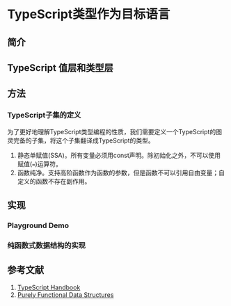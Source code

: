 # TypeScript类型作为目标语言

## 简介

## TypeScript 值层和类型层

## 方法

### TypeScript子集的定义

为了更好地理解TypeScript类型编程的性质，我们需要定义一个TypeScript的图灵完备的子集，将这个子集翻译成TypeScript的类型。

1. 静态单赋值(SSA)。所有变量必须用const声明。除初始化之外，不可以使用赋值(`=`)运算符。
1. 函数纯净。支持高阶函数作为函数的参数，但是函数不可以引用自由变量；自定义的函数不存在副作用。

## 实现

### Playground Demo

### 纯函数式数据结构的实现

## 参考文献

1. [TypeScript Handbook](https://www.typescriptlang.org/docs/handbook/intro.html)
1. [Purely Functional Data Structures](https://www.cs.cmu.edu/~rwh/students/okasaki.pdf)
